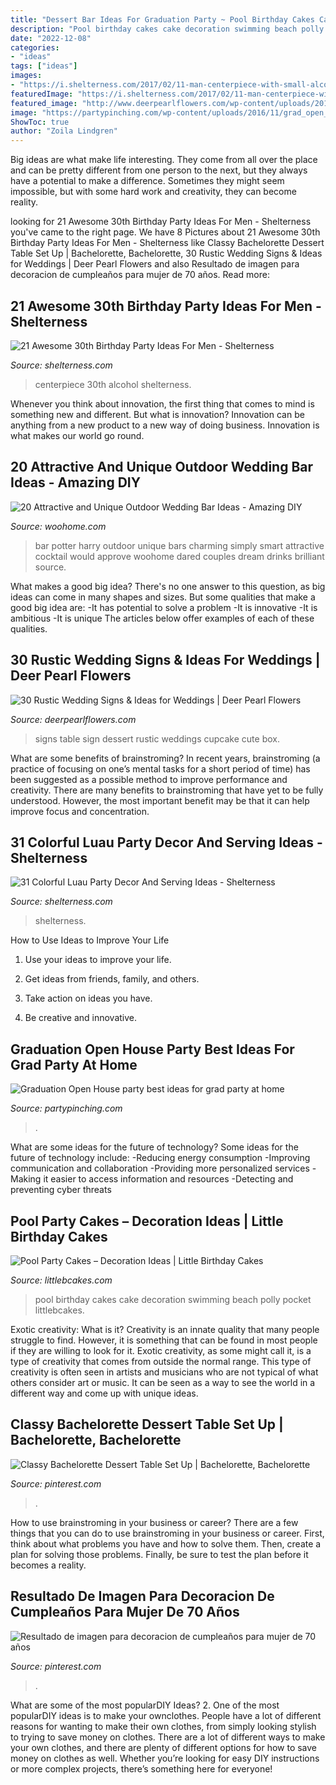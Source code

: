```yaml
---
title: "Dessert Bar Ideas For Graduation Party ~ Pool Birthday Cakes Cake Decoration Swimming Beach Polly Pocket Littlebcakes"
description: "Pool birthday cakes cake decoration swimming beach polly pocket littlebcakes"
date: "2022-12-08"
categories:
- "ideas"
tags: ["ideas"]
images:
- "https://i.shelterness.com/2017/02/11-man-centerpiece-with-small-alcohol-bottles.jpg"
featuredImage: "https://i.shelterness.com/2017/02/11-man-centerpiece-with-small-alcohol-bottles.jpg"
featured_image: "http://www.deerpearlflowers.com/wp-content/uploads/2016/05/dessert-table-sign.jpg"
image: "https://partypinching.com/wp-content/uploads/2016/11/grad_open_grid-1024x512.jpg"
ShowToc: true
author: "Zoila Lindgren"
---
```



Big ideas are what make life interesting. They come from all over the place and can be pretty different from one person to the next, but they always have a potential to make a difference. Sometimes they might seem impossible, but with some hard work and creativity, they can become reality.

	

		
looking for 21 Awesome 30th Birthday Party Ideas For Men - Shelterness you've came to the right page. We have 8 Pictures about 21 Awesome 30th Birthday Party Ideas For Men - Shelterness like Classy Bachelorette Dessert Table Set Up | Bachelorette, Bachelorette, 30 Rustic Wedding Signs &amp; Ideas for Weddings | Deer Pearl Flowers and also Resultado de imagen para decoracion de cumpleaños para mujer de 70 años. Read more:
		
    
## 21 Awesome 30th Birthday Party Ideas For Men - Shelterness

<img loading=lazy src="https://i.shelterness.com/2017/02/11-man-centerpiece-with-small-alcohol-bottles.jpg" onerror="this.onerror=null;this.src='https://tse2.mm.bing.net/th?id=OIP.xtXCHsSGKbSHJUOsa4LAJgHaJ4&amp;pid=15.1';" alt="21 Awesome 30th Birthday Party Ideas For Men - Shelterness">

_Source: shelterness.com_

>centerpiece 30th alcohol shelterness. 

	

Whenever you think about innovation, the first thing that comes to mind is something new and different. But what is innovation? Innovation can be anything from a new product to a new way of doing business. Innovation is what makes our world go round.

    
## 20 Attractive And Unique Outdoor Wedding Bar Ideas - Amazing DIY

<img loading=lazy src="http://www.woohome.com/wp-content/uploads/2015/04/outdoor-wedding-bar-woohome-9.jpg" onerror="this.onerror=null;this.src='https://tse1.mm.bing.net/th?id=OIP.dgp-QA3_41ppr0e1JawRGAHaKh&amp;pid=15.1';" alt="20 Attractive and Unique Outdoor Wedding Bar Ideas - Amazing DIY">

_Source: woohome.com_

>bar potter harry outdoor unique bars charming simply smart attractive cocktail would approve woohome dared couples dream drinks brilliant source. 

	

What makes a good big idea?
There's no one answer to this question, as big ideas can come in many shapes and sizes. But some qualities that make a good big idea are: 
-It has potential to solve a problem
-It is innovative
-It is ambitious
-It is unique 
The articles below offer examples of each of these qualities.

    
## 30 Rustic Wedding Signs &amp; Ideas For Weddings | Deer Pearl Flowers

<img loading=lazy src="http://www.deerpearlflowers.com/wp-content/uploads/2016/05/dessert-table-sign.jpg" onerror="this.onerror=null;this.src='https://tse2.mm.bing.net/th?id=OIP.uv3Qqf6cX23SUYp-y84TzAHaLF&amp;pid=15.1';" alt="30 Rustic Wedding Signs &amp; Ideas for Weddings | Deer Pearl Flowers">

_Source: deerpearlflowers.com_

>signs table sign dessert rustic weddings cupcake cute box. 

	

What are some benefits of brainstroming?
In recent years, brainstroming (a practice of focusing on one’s mental tasks for a short period of time) has been suggested as a possible method to improve performance and creativity. There are many benefits to brainstroming that have yet to be fully understood. However, the most important benefit may be that it can help improve focus and concentration.

    
## 31 Colorful Luau Party Decor And Serving Ideas - Shelterness

<img loading=lazy src="https://i.shelterness.com/2016/10/15-luau-food-table-decorated-in-bold-colors.jpg" onerror="this.onerror=null;this.src='https://tse2.mm.bing.net/th?id=OIP.qDvMMB2gWEwTOK_PW2AHbQHaNK&amp;pid=15.1';" alt="31 Colorful Luau Party Decor And Serving Ideas - Shelterness">

_Source: shelterness.com_

>shelterness. 

	

How to Use Ideas to Improve Your Life
1. Use your ideas to improve your life.
2. Get ideas from friends, family, and others.

3. Take action on ideas you have.

4. Be creative and innovative.

    
## Graduation Open House Party Best Ideas For Grad Party At Home

<img loading=lazy src="https://partypinching.com/wp-content/uploads/2016/11/grad_open_grid-1024x512.jpg" onerror="this.onerror=null;this.src='https://tse3.mm.bing.net/th?id=OIP.zQm3wc7M2KBdDs0GN9CV5QHaDt&amp;pid=15.1';" alt="Graduation Open House party best ideas for grad party at home">

_Source: partypinching.com_

>. 

	

What are some ideas for the future of technology?
Some ideas for the future of technology include: 
-Reducing energy consumption 
-Improving communication and collaboration 
-Providing more personalized services 
-Making it easier to access information and resources 
-Detecting and preventing cyber threats

    
## Pool Party Cakes – Decoration Ideas | Little Birthday Cakes

<img loading=lazy src="http://www.littlebcakes.com/wp-content/uploads/2014/01/Pool-Party-Birthday-Cake-1024x804.jpg" onerror="this.onerror=null;this.src='https://tse1.mm.bing.net/th?id=OIP.mp2YjhqV86GefcOIQyKetgHaF0&amp;pid=15.1';" alt="Pool Party Cakes – Decoration Ideas | Little Birthday Cakes">

_Source: littlebcakes.com_

>pool birthday cakes cake decoration swimming beach polly pocket littlebcakes. 

	

Exotic creativity: What is it?
Creativity is an innate quality that many people struggle to find. However, it is something that can be found in most people if they are willing to look for it. Exotic creativity, as some might call it, is a type of creativity that comes from outside the normal range. This type of creativity is often seen in artists and musicians who are not typical of what others consider art or music. It can be seen as a way to see the world in a different way and come up with unique ideas.

    
## Classy Bachelorette Dessert Table Set Up | Bachelorette, Bachelorette

<img loading=lazy src="https://i.pinimg.com/736x/95/fb/db/95fbdbaf8f09812581cbd56008652c58.jpg" onerror="this.onerror=null;this.src='https://tse2.mm.bing.net/th?id=OIP.g8eKuPxv27SqzSzne5V4GQHaJ3&amp;pid=15.1';" alt="Classy Bachelorette Dessert Table Set Up | Bachelorette, Bachelorette">

_Source: pinterest.com_

>. 

	

How to use brainstroming in your business or career?
There are a few things that you can do to use brainstroming in your business or career. First, think about what problems you have and how to solve them. Then, create a plan for solving those problems. Finally, be sure to test the plan before it becomes a reality.

    
## Resultado De Imagen Para Decoracion De Cumpleaños Para Mujer De 70 Años

<img loading=lazy src="https://i.pinimg.com/736x/9c/19/53/9c1953bd3e6fe3503ce48fc406aac829.jpg" onerror="this.onerror=null;this.src='https://tse4.mm.bing.net/th?id=OIP.NzB2c6sFSuSU5_3slG8NHAHaLH&amp;pid=15.1';" alt="Resultado de imagen para decoracion de cumpleaños para mujer de 70 años">

_Source: pinterest.com_

>. 

	

What are some of the most popularDIY Ideas?
2. One of the most popularDIY ideas is to make your ownclothes. People have a lot of different reasons for wanting to make their own clothes, from simply looking stylish to trying to save money on clothes. There are a lot of different ways to make your own clothes, and there are plenty of different options for how to save money on clothes as well. Whether you’re looking for easy DIY instructions or more complex projects, there’s something here for everyone!

